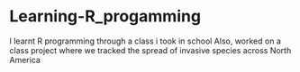 # Learning-R_progamming
I learnt R programming through a class i took in school
Also, worked on a class project where we tracked the spread of invasive species across North America
